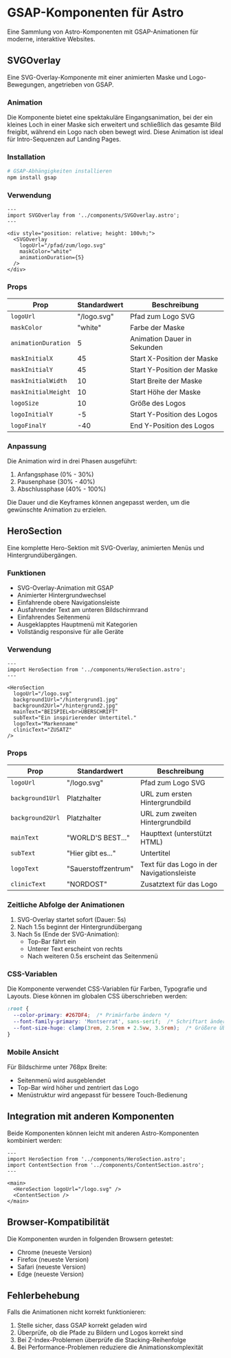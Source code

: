# GSAP-Komponenten für Astro

Eine Sammlung von Astro-Komponenten mit GSAP-Animationen für moderne, interaktive Websites.

## SVGOverlay

Eine SVG-Overlay-Komponente mit einer animierten Maske und Logo-Bewegungen, angetrieben von GSAP.

### Animation

Die Komponente bietet eine spektakuläre Eingangsanimation, bei der ein kleines Loch in einer Maske sich erweitert und schließlich das gesamte Bild freigibt, während ein Logo nach oben bewegt wird. Diese Animation ist ideal für Intro-Sequenzen auf Landing Pages.

### Installation

```bash
# GSAP-Abhängigkeiten installieren
npm install gsap
```

### Verwendung

```astro
---
import SVGOverlay from '../components/SVGOverlay.astro';
---

<div style="position: relative; height: 100vh;">
  <SVGOverlay 
    logoUrl="/pfad/zum/logo.svg"
    maskColor="white"
    animationDuration={5}
  />
</div>
```

### Props

| Prop | Standardwert | Beschreibung |
|------|--------------|--------------|
| `logoUrl` | "/logo.svg" | Pfad zum Logo SVG |
| `maskColor` | "white" | Farbe der Maske |
| `animationDuration` | 5 | Animation Dauer in Sekunden |
| `maskInitialX` | 45 | Start X-Position der Maske |
| `maskInitialY` | 45 | Start Y-Position der Maske |
| `maskInitialWidth` | 10 | Start Breite der Maske |
| `maskInitialHeight` | 10 | Start Höhe der Maske |
| `logoSize` | 10 | Größe des Logos |
| `logoInitialY` | -5 | Start Y-Position des Logos |
| `logoFinalY` | -40 | End Y-Position des Logos |

### Anpassung

Die Animation wird in drei Phasen ausgeführt:
1. Anfangsphase (0% - 30%)
2. Pausenphase (30% - 40%)
3. Abschlussphase (40% - 100%)

Die Dauer und die Keyframes können angepasst werden, um die gewünschte Animation zu erzielen.

## HeroSection

Eine komplette Hero-Sektion mit SVG-Overlay, animierten Menüs und Hintergrundübergängen.

### Funktionen

- SVG-Overlay-Animation mit GSAP
- Animierter Hintergrundwechsel
- Einfahrende obere Navigationsleiste
- Ausfahrender Text am unteren Bildschirmrand
- Einfahrendes Seitenmenü
- Ausgeklapptes Hauptmenü mit Kategorien
- Vollständig responsive für alle Geräte

### Verwendung

```astro
---
import HeroSection from '../components/HeroSection.astro';
---

<HeroSection 
  logoUrl="/logo.svg"
  background1Url="/hintergrund1.jpg"
  background2Url="/hintergrund2.jpg"
  mainText="BEISPIEL<br>ÜBERSCHRIFT"
  subText="Ein inspirierender Untertitel."
  logoText="Markenname"
  clinicText="ZUSATZ"
/>
```

### Props

| Prop | Standardwert | Beschreibung |
|------|--------------|--------------|
| `logoUrl` | "/logo.svg" | Pfad zum Logo SVG |
| `background1Url` | Platzhalter | URL zum ersten Hintergrundbild |
| `background2Url` | Platzhalter | URL zum zweiten Hintergrundbild |
| `mainText` | "WORLD'S BEST..." | Haupttext (unterstützt HTML) |
| `subText` | "Hier gibt es..." | Untertitel |
| `logoText` | "Sauerstoffzentrum" | Text für das Logo in der Navigationsleiste |
| `clinicText` | "NORDOST" | Zusatztext für das Logo |

### Zeitliche Abfolge der Animationen

1. SVG-Overlay startet sofort (Dauer: 5s)
2. Nach 1.5s beginnt der Hintergrundübergang
3. Nach 5s (Ende der SVG-Animation):
   - Top-Bar fährt ein
   - Unterer Text erscheint von rechts
   - Nach weiteren 0.5s erscheint das Seitenmenü

### CSS-Variablen

Die Komponente verwendet CSS-Variablen für Farben, Typografie und Layouts. Diese können im globalen CSS überschrieben werden:

```css
:root {
  --color-primary: #267DF4;  /* Primärfarbe ändern */
  --font-family-primary: 'Montserrat', sans-serif;  /* Schriftart ändern */
  --font-size-huge: clamp(3rem, 2.5rem + 2.5vw, 3.5rem);  /* Größere Überschriften */
}
```

### Mobile Ansicht

Für Bildschirme unter 768px Breite:
- Seitenmenü wird ausgeblendet
- Top-Bar wird höher und zentriert das Logo
- Menüstruktur wird angepasst für bessere Touch-Bedienung

## Integration mit anderen Komponenten

Beide Komponenten können leicht mit anderen Astro-Komponenten kombiniert werden:

```astro
---
import HeroSection from '../components/HeroSection.astro';
import ContentSection from '../components/ContentSection.astro';
---

<main>
  <HeroSection logoUrl="/logo.svg" />
  <ContentSection />
</main>
```

## Browser-Kompatibilität

Die Komponenten wurden in folgenden Browsern getestet:
- Chrome (neueste Version)
- Firefox (neueste Version)
- Safari (neueste Version)
- Edge (neueste Version)

## Fehlerbehebung

Falls die Animationen nicht korrekt funktionieren:

1. Stelle sicher, dass GSAP korrekt geladen wird
2. Überprüfe, ob die Pfade zu Bildern und Logos korrekt sind
3. Bei Z-Index-Problemen überprüfe die Stacking-Reihenfolge
4. Bei Performance-Problemen reduziere die Animationskomplexität 